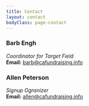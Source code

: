 ```yaml
---
title: Contact
layout: contact
bodyClass: page-contact
---
```


### Barb Engh ###
*Coordinator for Target Field*   
**Email:** <barb@cafundraising.info>

### Allen Peterson ###
*Signup Ogranizer*   
**Email:** <allen@cafundraising.info>